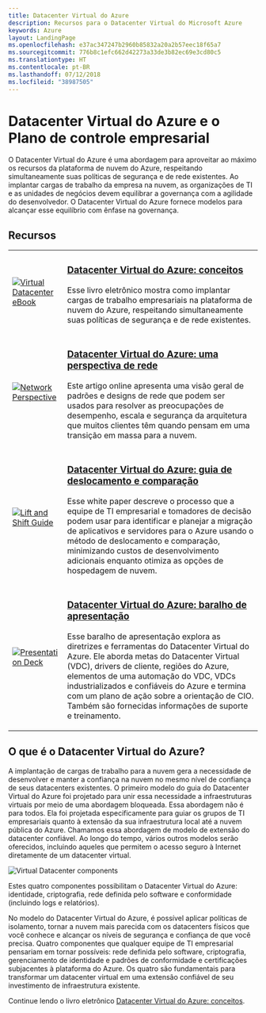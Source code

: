 ```yaml
---
title: Datacenter Virtual do Azure
description: Recursos para o Datacenter Virtual do Microsoft Azure
keywords: Azure
layout: LandingPage
ms.openlocfilehash: e37ac347247b2960b85832a20a2b57eec18f65a7
ms.sourcegitcommit: 776b8c1efc662d42273a33de3b82ec69e3cd80c5
ms.translationtype: HT
ms.contentlocale: pt-BR
ms.lasthandoff: 07/12/2018
ms.locfileid: "38987505"
---
```

# <a name="azure-virtual-datacenter-and-the-enterprise-control-plane"></a>Datacenter Virtual do Azure e o Plano de controle empresarial

O Datacenter Virtual do Azure é uma abordagem para aproveitar ao máximo os recursos da plataforma de nuvem do Azure, respeitando simultaneamente suas políticas de segurança e de rede existentes. Ao implantar cargas de trabalho da empresa na nuvem, as organizações de TI e as unidades de negócios devem equilibrar a governança com a agilidade do desenvolvedor. O Datacenter Virtual do Azure fornece modelos para alcançar esse equilíbrio com ênfase na governança.
 
## <a name="resources"></a>Recursos
<table>
<tr>
    <td style="width: 64px; vertical-align: middle;"><a href="http://aka.ms/VDC/Concepts"><img src="../_images/virtual-datacenter.svg" alt="Virtual Datacenter eBook" /></a></td>
    <td>
        <h3><a href="http://aka.ms/VDC/Concepts">Datacenter Virtual do Azure: conceitos</a></h3>
        <p>Esse livro eletrônico mostra como implantar cargas de trabalho empresariais na plataforma de nuvem do Azure, respeitando simultaneamente suas políticas de segurança e de rede existentes.</p>
    </td>
</tr>
<tr>
    <td style="width: 64px; vertical-align: middle;"><a href="/azure/networking/networking-virtual-datacenter"><img src="./images/vdc-network.png" alt="Network Perspective" /></a></td>
    <td>
        <h3><a href="/azure/networking/networking-virtual-datacenter">Datacenter Virtual do Azure: uma perspectiva de rede</a></h3>
        <p>Este artigo online apresenta uma visão geral de padrões e designs de rede que podem ser usados para resolver as preocupações de desempenho, escala e segurança da arquitetura que muitos clientes têm quando pensam em uma transição em massa para a nuvem.</p>
    </td>
</tr>
<tr>
    <td style="width: 64px; vertical-align: middle;"><a href="http://aka.ms/VDC/Lift"><img src="./images/vdc-lift-and-shift.png" alt="Lift and Shift Guide" /></a></td>
    <td>
        <h3><a href="http://aka.ms/VDC/Lift">Datacenter Virtual do Azure: guia de deslocamento e comparação</a></h3>
        <p>Esse white paper descreve o processo que a equipe de TI empresarial e tomadores de decisão podem usar para identificar e planejar a migração de aplicativos e servidores para o Azure usando o método de deslocamento e comparação, minimizando custos de desenvolvimento adicionais enquanto otimiza as opções de hospedagem de nuvem.</p>
    </td>
</tr>
<tr>
    <td style="width: 64px; vertical-align: middle;"><a href="http://aka.ms/VDC/Deck"><img src="./images/vdc-deck.png" alt="Presentation Deck" /></a></td>
    <td>
        <h3><a href="http://aka.ms/VDC/Deck">Datacenter Virtual do Azure: baralho de apresentação</a></h3>
        <p>Esse baralho de apresentação explora as diretrizes e ferramentas do Datacenter Virtual do Azure. Ele aborda metas do Datacenter Virtual (VDC), drivers de cliente, regiões do Azure, elementos de uma automação do VDC, VDCs industrializados e confiáveis do Azure e termina com um plano de ação sobre a orientação de CIO. Também são fornecidas informações de suporte e treinamento.</p>
    </td>
</tr>
</table>

## <a name="what-is-the-azure-virtual-datacenter"></a>O que é o Datacenter Virtual do Azure?

A implantação de cargas de trabalho para a nuvem gera a necessidade de desenvolver e manter a confiança na nuvem no mesmo nível de confiança de seus datacenters existentes. O primeiro modelo do guia do Datacenter Virtual do Azure foi projetado para unir essa necessidade a infraestruturas virtuais por meio de uma abordagem bloqueada. Essa abordagem não é para todos. Ela foi projetada especificamente para guiar os grupos de TI empresariais quanto à extensão da sua infraestrutura local até a nuvem pública do Azure. Chamamos essa abordagem de modelo de extensão do datacenter confiável. Ao longo do tempo, vários outros modelos serão oferecidos, incluindo aqueles que permitem o acesso seguro à Internet diretamente de um datacenter virtual.

<img src="./images/vdc-components.svg" alt="Virtual Datacenter components" style="max-width:700px;"/>

Estes quatro componentes possibilitam o Datacenter Virtual do Azure: identidade, criptografia, rede definida pelo software e conformidade (incluindo logs e relatórios).

No modelo do Datacenter Virtual do Azure, é possível aplicar políticas de isolamento, tornar a nuvem mais parecida com os datacenters físicos que você conhece e alcançar os níveis de segurança e confiança de que você precisa. Quatro componentes que qualquer equipe de TI empresarial pensariam em tornar possíveis: rede definida pelo software, criptografia, gerenciamento de identidade e padrões de conformidade e certificações subjacentes à plataforma do Azure. Os quatro são fundamentais para transformar um datacenter virtual em uma extensão confiável de seu investimento de infraestrutura existente.


Continue lendo o livro eletrônico <a href="http://aka.ms/VDC/eBook">Datacenter Virtual do Azure: conceitos</a>.
